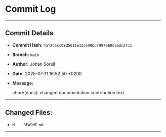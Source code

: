 # Commit Log

---

## Commit Details

- **Commit Hash:**   `4af2cecc08d5011e12c690bd7997968daadc27c1`
- **Branch:**        `main`
- **Author:**        Johan Sörell
- **Date:**          2025-07-11 16:52:50 +0200
- **Message:**

  chore(docs): changed documentation contribution text

---

## Changed Files:

- `M	README.md`

---
